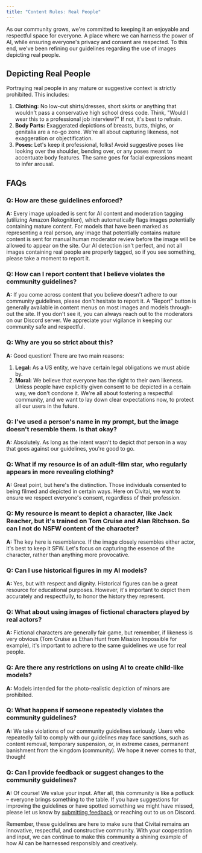 ```yaml
---
title: "Content Rules: Real People"
---
```


As our community grows, we're committed to keeping it an enjoyable and respectful space for everyone. A place where we can harness the power of AI, while ensuring everyone's privacy and consent are respected. To this end, we've been refining our guidelines regarding the use of images depicting real people.

## Depicting Real People
Portraying real people in any mature or suggestive context is strictly prohibited. This includes:
1. **Clothing:** No low-cut shirts/dresses, short skirts or anything that wouldn't pass a conservative high school dress code. Think, "Would I wear this to a professional job interview?" If not, it's best to refrain.
2. **Body Parts:** Exaggerated depictions of breasts, butts, thighs, or genitalia are a no-go zone. We're all about capturing likeness, not exaggeration or objectification.
3. **Poses:** Let's keep it professional, folks! Avoid suggestive poses like looking over the shoulder, bending over, or any poses meant to accentuate body features. The same goes for facial expressions meant to infer arousal.

## FAQs

### Q: How are these guidelines enforced?
**A:** Every image uploaded is sent for AI content and moderation tagging (utilizing Amazon Rekognition), which automatically flags images potentially containing mature content. For models that have been marked as representing a real person, any image that potentially contains mature content is sent for manual human moderator review before the image will be allowed to appear on the site. Our AI detection isn't perfect, and not all images containing real people are properly tagged, so if you see something, please take a moment to report it.

### Q: How can I report content that I believe violates the community guidelines?
**A:** If you come across content that you believe doesn't adhere to our community guidelines, please don't hesitate to report it. A "Report" button is generally available in content menus on most images and models through-out the site. If you don't see it, you can always reach out to the moderators on our Discord server. We appreciate your vigilance in keeping our community safe and respectful.

### Q: Why are you so strict about this?
**A:** Good question! There are two main reasons:

1. **Legal:** As a US entity, we have certain legal obligations we must abide by.
2. **Moral:** We believe that everyone has the right to their own likeness. Unless people have explicitly given consent to be depicted in a certain way, we don't condone it. We're all about fostering a respectful community, and we want to lay down clear expectations now, to protect all our users in the future.

### Q: I've used a person's name in my prompt, but the image doesn't resemble them. Is that okay?
**A:** Absolutely. As long as the intent wasn't to depict *that* person in a way that goes against our guidelines, you're good to go.

### Q: What if my resource is of an adult-film star, who regularly appears in more revealing clothing?
**A:** Great point, but here's the distinction. Those individuals consented to being filmed and depicted in certain ways. Here on Civitai, we want to ensure we respect everyone's consent, regardless of their profession.

### Q: My resource is meant to depict a character, like Jack Reacher, but it's trained on Tom Cruise and Alan Ritchson. So can I not do NSFW content of the character?
**A:** The key here is resemblance. If the image closely resembles either actor, it's best to keep it SFW. Let's focus on capturing the essence of the character, rather than anything more provocative.

### Q: Can I use historical figures in my AI models?
**A:** Yes, but with respect and dignity. Historical figures can be a great resource for educational purposes. However, it's important to depict them accurately and respectfully, to honor the history they represent.

### Q: What about using images of fictional characters played by real actors?
**A:** Fictional characters are generally fair game, but remember, if likeness is very obvious (Tom Cruise as Ethan Hunt from Mission Impossible for example), it's important to adhere to the same guidelines we use for real people.

### Q: Are there any restrictions on using AI to create child-like models?
**A:** Models intended for the photo-realistic depiction of minors are prohibited.

### Q: What happens if someone repeatedly violates the community guidelines?
**A:** We take violations of our community guidelines seriously. Users who repeatedly fail to comply with our guidelines may face sanctions, such as content removal, temporary suspension, or, in extreme cases, permanent banishment from the kingdom (community). We hope it never comes to that, though!

### Q: Can I provide feedback or suggest changes to the community guidelines?
**A:** Of course! We value your input. After all, this community is like a potluck – everyone brings something to the table. If you have suggestions for improving the guidelines or have spotted something we might have missed, please let us know by <a href="/canny/feedback" target="_blank">submitting feedback</a> or reaching out to us on Discord.

Remember, these guidelines are here to make sure that Civitai remains an innovative, respectful, and constructive community. With your cooperation and input, we can continue to make this community a shining example of how AI can be harnessed responsibly and creatively.
